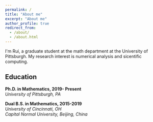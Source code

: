 ```yaml
---
permalink: /
title: "About me"
excerpt: "About me"
author_profile: true
redirect_from: 
  - /about/
  - /about.html
---
```

I'm Rui, a graduate student at the math department at the University of Pittsburgh. My research interest is numerical analysis and sicentific computing.

## Education

**Ph.D. in Mathematics, 2019- Present** <br />
*University of Pittsburgh, PA* <br />

**Dual B.S. in Mathematics, 2015-2019** <br />
*University of Cincinnati, OH* <br />
*Capital Normal University, Beijing, China*
